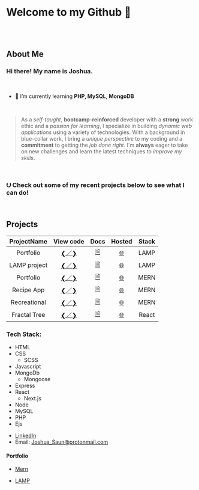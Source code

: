 <br><br>

#  Welcome to my Github 👋

<br><br>

## About Me

### Hi there! My name is Joshua.

<br>

- 🌱 I’m currently learning **PHP, MySQL, MongoDB**

<br>

> As a _self-taught_, **bootcamp-reinforced** developer with a **strong** work ethic and
> a _passion for learning_, I specialize in building _dynamic web applications_ using a
> variety of technologies. With a background in blue-collar work, I bring a _unique perspective_
> to my coding and a **commitment** to getting the _job done right_. I'm __**always**__ eager to take on
> new challenges and learn the latest techniques to _improve my skills_.

<br>

### ⮋ Check out some of my recent projects below to see what I can do! 

<br>

## Projects

| ProjectName  |                         View code                         |                                   Docs                                    |       Hosted       | Stack |
| :----------: | :-------------------------------------------------------: | :-----------------------------------------------------------------------: | :----------------: | :---: |
|  Portfolio   |                         [❮／❯](#)                         |                                   [🗎](#)                                  | <a href="#">🌐</a> | LAMP  |
| LAMP project |                         [❮／❯](#)                         |                                   [🗎](#)                                  | <a href="#">🌐</a> | LAMP  |
|  Portfolio   |                         [❮／❯](#)                         |                                   [🗎](#)                                  | <a href="#">🌐</a> | MERN  |
|  Recipe App  |  <a href="https://github.com/J-Saun/JCA_recipe">❮／❯</a>  | <a href="https://github.com/J-Saun/JCA_recipe/blob/master/README.md">🗎<a> | <a href="#">🌐</a> | MERN  |
| Recreational |  <a href="https://github.com/J-Saun/yelp_camp">❮／❯</a>   |        <a href="https://github.com/J-Saun/yelp_camp#readme">🗎</a>         | <a href="#">🌐</a> | MERN  |
| Fractal Tree | <a href="https://github.com/J-Saun/Fractal-Tree">❮／❯</a> |       <a href="https://github.com/J-Saun/Fractal-Tree#readme">🗎</a>       | <a href="#">🌐</a> | React |

### Tech Stack:
* HTML
* CSS
  * SCSS
* Javascript
* MongoDb
  * Mongoose
* Express
* React
  * Next.js
* Node
* MySQL
* PHP
* Ejs

-  [LinkedIn](https://www.linkedin.com/in/joshua-saunders-814699223?lipi=urn%3Ali%3Apage%3Ad_flagship3_profile_view_base_contact_details%3BG611BtSdTESPPPMmbf5yLA%3D%3D)
- Email: Joshua_Saun@protonmail.com

#### Portfolio
 - [Mern](#)
 - [LAMP](#)

   <br><br>
